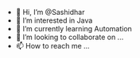 - 👋 Hi, I’m @Sashidhar
- 👀 I’m interested in Java 
- 🌱 I’m currently learning Automation
- 💞️ I’m looking to collaborate on ...
- 📫 How to reach me ...

<!---
Sashidharr/Sashidharr is a ✨ special ✨ repository because its `README.md` (this file) appears on your GitHub profile.
You can click the Preview link to take a look at your changes.
--->
